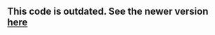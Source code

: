 
## This code is outdated. See the newer version [here](https://github.com/vercel/next.js/tree/canary/examples/with-redis) 



